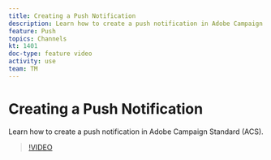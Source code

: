 ```yaml
---
title: Creating a Push Notification
description: Learn how to create a push notification in Adobe Campaign Standard (ACS). 
feature: Push
topics: Channels
kt: 1401
doc-type: feature video
activity: use
team: TM
---
```


# Creating a Push Notification

Learn how to create a push notification in Adobe Campaign Standard (ACS).

>[!VIDEO](https://video.tv.adobe.com/v/31499?quality=12)
